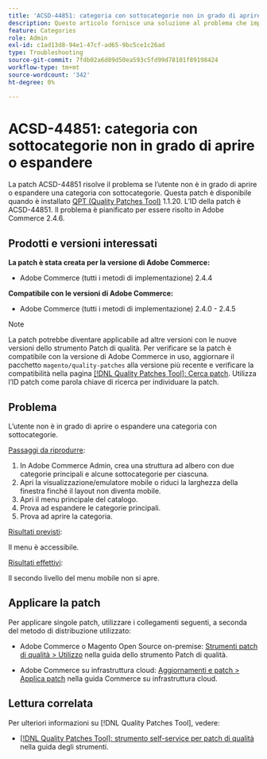 ```yaml
---
title: 'ACSD-44851: categoria con sottocategorie non in grado di aprire o espandere'
description: Questo articolo fornisce una soluzione al problema che impedisce all’utente di aprire o espandere una categoria con sottocategorie.
feature: Categories
role: Admin
exl-id: c1ad13d8-94e1-47cf-ad65-9bc5ce1c26ad
type: Troubleshooting
source-git-commit: 7fdb02a6d89d50ea593c5fd99d78101f89198424
workflow-type: tm+mt
source-wordcount: '342'
ht-degree: 0%

---
```


# ACSD-44851: categoria con sottocategorie non in grado di aprire o espandere

La patch ACSD-44851 risolve il problema se l’utente non è in grado di aprire o espandere una categoria con sottocategorie. Questa patch è disponibile quando è installato [QPT (Quality Patches Tool)](https://experienceleague.adobe.com/en/docs/commerce-operations/tools/quality-patches-tool/quality-patches-tool-to-self-serve-quality-patches) 1.1.20. L’ID della patch è ACSD-44851. Il problema è pianificato per essere risolto in Adobe Commerce 2.4.6.

## Prodotti e versioni interessati

**La patch è stata creata per la versione di Adobe Commerce:**

* Adobe Commerce (tutti i metodi di implementazione) 2.4.4

**Compatibile con le versioni di Adobe Commerce:**

* Adobe Commerce (tutti i metodi di implementazione) 2.4.0 - 2.4.5

>[!NOTE]
>
>La patch potrebbe diventare applicabile ad altre versioni con le nuove versioni dello strumento Patch di qualità. Per verificare se la patch è compatibile con la versione di Adobe Commerce in uso, aggiornare il pacchetto `magento/quality-patches` alla versione più recente e verificare la compatibilità nella pagina [[!DNL Quality Patches Tool]: Cerca patch](https://experienceleague.adobe.com/tools/commerce-quality-patches/index.html). Utilizza l’ID patch come parola chiave di ricerca per individuare la patch.

## Problema

L’utente non è in grado di aprire o espandere una categoria con sottocategorie.

<u>Passaggi da riprodurre</u>:

1. In Adobe Commerce Admin, crea una struttura ad albero con due categorie principali e alcune sottocategorie per ciascuna.
1. Apri la visualizzazione/emulatore mobile o riduci la larghezza della finestra finché il layout non diventa mobile.
1. Apri il menu principale del catalogo.
1. Prova ad espandere le categorie principali.
1. Prova ad aprire la categoria.

<u>Risultati previsti</u>:

Il menu è accessibile.

<u>Risultati effettivi</u>:

Il secondo livello del menu mobile non si apre.

## Applicare la patch

Per applicare singole patch, utilizzare i collegamenti seguenti, a seconda del metodo di distribuzione utilizzato:

* Adobe Commerce o Magento Open Source on-premise: [Strumenti patch di qualità > Utilizzo](/help/tools/quality-patches-tool/usage.md) nella guida dello strumento Patch di qualità.

* Adobe Commerce su infrastruttura cloud: [Aggiornamenti e patch > Applica patch](https://experienceleague.adobe.com/docs/commerce-cloud-service/user-guide/develop/upgrade/apply-patches.html) nella guida Commerce su infrastruttura cloud.

## Lettura correlata

Per ulteriori informazioni su [!DNL Quality Patches Tool], vedere:

* [[!DNL Quality Patches Tool]: strumento self-service per patch di qualità](/help/tools/quality-patches-tool/quality-patches-tool-to-self-serve-quality-patches.md) nella guida degli strumenti.
